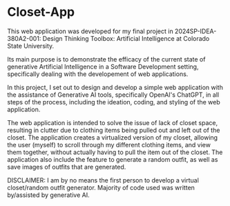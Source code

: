 # Closet-App
This web application was developed for my final project in 2024SP-IDEA-380A2-001: Design Thinking Toolbox: Artificial Intelligence at Colorado State University.

Its main purpose is to demonstrate the efficacy of the current state of generative Artificial Intelligence in a Software Development setting, specifically dealing with the developement of web applications.

In this project, I set out to design and develop a simple web application with the assistance of Generative AI tools, specifically OpenAI's ChatGPT, in all steps of the process, including the ideation, coding, and styling of the web application.

The web application is intended to solve the issue of lack of closet space, resulting in clutter due to clothing items being pulled out and left out of the closet. The application creates a virtualized version of my closet, allowing the user (myself) to scroll through my different clothing items, and view them together, without actually having to pull the item out of the closet. The application also include the feature to generate a random outfit, as well as save images of outfits that are generated.

DISCLAIMER: I am by no means the first person to develop a virtual closet/random outfit generator. Majority of code used was written by/assisted by generative AI. 

